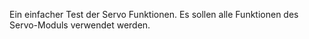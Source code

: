 Ein einfacher Test der Servo Funktionen. Es sollen alle Funktionen des Servo-Moduls verwendet werden.